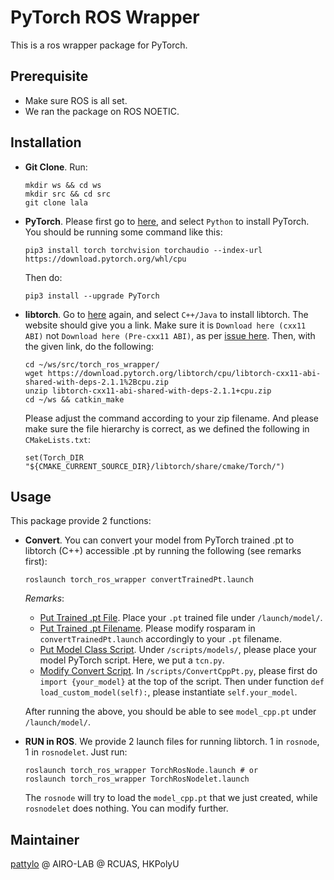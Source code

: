 # PyTorch ROS Wrapper
This is a ros wrapper package for PyTorch.

## Prerequisite
- Make sure ROS is all set.
- We ran the package on ROS NOETIC.

## Installation
- **Git Clone**. Run:
    ```
    mkdir ws && cd ws
    mkdir src && cd src
    git clone lala
    ```
- **PyTorch**. Please first go to [here](https://pytorch.org/get-started/locally/), and select ```Python``` to install PyTorch. You should be running some command like this:
    ```
    pip3 install torch torchvision torchaudio --index-url https://download.pytorch.org/whl/cpu
    ```
    Then do:
    ```
    pip3 install --upgrade PyTorch
    ```
- **libtorch**. Go to [here](https://pytorch.org/get-started/locally/) again, and select ```C++/Java``` to install libtorch. The website should give you a link. Make sure it is ```Download here (cxx11 ABI)``` not ```Download here (Pre-cxx11 ABI)```, as per [issue here](https://github.com/pytorch/pytorch/issues/49450). Then, with the given link, do the following:
    ```
    cd ~/ws/src/torch_ros_wrapper/
    wget https://download.pytorch.org/libtorch/cpu/libtorch-cxx11-abi-shared-with-deps-2.1.1%2Bcpu.zip
    unzip libtorch-cxx11-abi-shared-with-deps-2.1.1+cpu.zip 
    cd ~/ws && catkin_make
    ```
    Please adjust the command according to your zip filename. And please make sure the file hierarchy is correct, as we defined the following in ```CMakeLists.txt```:
    ```
    set(Torch_DIR "${CMAKE_CURRENT_SOURCE_DIR}/libtorch/share/cmake/Torch/")
    ```
## Usage
This package provide 2 functions:
- **Convert**. You can convert your model from PyTorch trained .pt to libtorch (C++) accessible .pt by running the following (see remarks first):
    ```
    roslaunch torch_ros_wrapper convertTrainedPt.launch
    ```
    *Remarks*: 
    - <u>Put Trained .pt File</u>. Place your ```.pt``` trained file under ```/launch/model/```.
    - <u>Put Trained .pt Filename</u>. Please modify rosparam in ```convertTrainedPt.launch``` accordingly to your ```.pt``` filename.
    - <u>Put Model Class Script</u>. Under ```/scripts/models/```, please place your model PyTorch script. Here, we put a ```tcn.py```.
    - <u>Modify Convert Script</u>. In ```/scripts/ConvertCppPt.py```, please first do ```import {your_model}``` at the top of the script. Then under function ```def load_custom_model(self):```, please instantiate ```self.your_model```.
    
    After running the above, you should be able to see ```model_cpp.pt``` under ```/launch/model/```.
- **RUN in ROS**. We provide 2 launch files for running libtorch. 1 in ```rosnode```, 1 in ```rosnodelet```. Just run:
    ```
    roslaunch torch_ros_wrapper TorchRosNode.launch # or
    roslaunch torch_ros_wrapper TorchRosNodelet.launch
    ```
    The ```rosnode``` will try to load the ```model_cpp.pt``` that we just created, while ```rosnodelet``` does nothing. You can modify further.

## Maintainer
[pattylo](https://github.com/pattylo) @ AIRO-LAB @ RCUAS, HKPolyU
